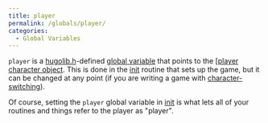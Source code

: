 ```yaml
---
title: player
permalink: /globals/player/
categories: 
  - Global Variables
---
```


`player` is a [hugolib.h](/library/hugolib.h/)-defined 
[global variable](/basics/global/) that points to the
[[player character object](/characters/). This is done in the
[init](/routines/init/) routine that sets up the game, but it can be
changed at any point (if you are writing a game with
[character-switching](/strings/changing-player-characters/)).

Of course, setting the `player` global variable in
[init](/routines/init/) is what lets all of your routines and things
refer to the player as "player".

